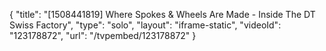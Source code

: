 {
    "title": "[1508441819] Where Spokes & Wheels Are Made - Inside The DT Swiss Factory",
    "type": "solo",
    "layout": "iframe-static",
    "videoId": "123178872",
    "url": "\/tvpembed\/123178872"
}